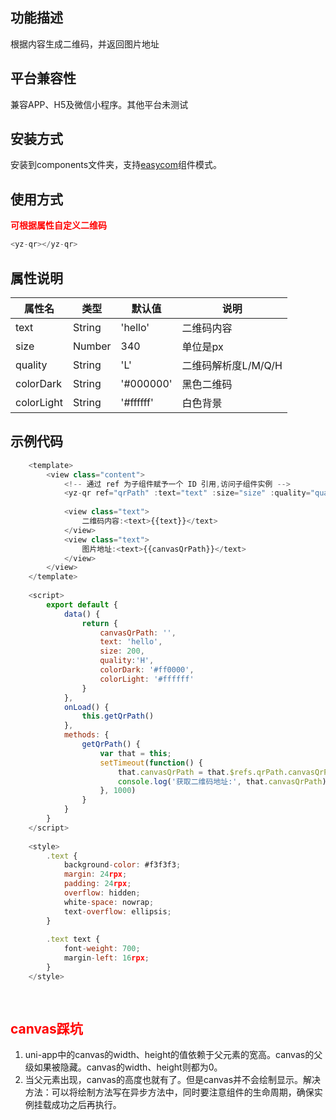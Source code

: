 ## 功能描述
根据内容生成二维码，并返回图片地址

## 平台兼容性
兼容APP、H5及微信小程序。其他平台未测试

## 安装方式
安装到components文件夹，支持[easycom](https://uniapp.dcloud.io/collocation/pages?id=easycom)组件模式。

## 使用方式
**<font color=#FF0000 >可根据属性自定义二维码</font>**
``` javascript
<yz-qr></yz-qr>
```

## 属性说明
|属性名		|类型	|默认值		|说明				|
|--			|--		|--			|--					|
|text		|String	|'hello'	|二维码内容			|
|size		|Number	|340		|单位是px			|
|quality	|String	|'L'		|二维码解析度L/M/Q/H	|
|colorDark	|String	|'#000000'	|黑色二维码			|
|colorLight	|String	|'#ffffff'	|白色背景			|

## 示例代码
``` javascript
	<template>
		<view class="content">
			<!-- 通过 ref 为子组件赋予一个 ID 引用,访问子组件实例 -->
			<yz-qr ref="qrPath" :text="text" :size="size" :quality="quality" :colorDark="colorDark" :colorLight="colorLight"></yz-qr>
	
			<view class="text">
				二维码内容:<text>{{text}}</text>
			</view>
			<view class="text">
				图片地址:<text>{{canvasQrPath}}</text>
			</view>
		</view>
	</template>
	
	<script>
		export default {
			data() {
				return {
					canvasQrPath: '',
					text: 'hello',
					size: 200,
					quality:'H',
					colorDark: '#ff0000',
					colorLight: '#ffffff'
				}
			},
			onLoad() {
				this.getQrPath()
			},
			methods: {
				getQrPath() {
					var that = this;
					setTimeout(function() {
						that.canvasQrPath = that.$refs.qrPath.canvasQrPath;
						console.log('获取二维码地址:', that.canvasQrPath)
					}, 1000)
				}
			}
		}
	</script>
	
	<style>
		.text {
			background-color: #f3f3f3;
			margin: 24rpx;
			padding: 24rpx;
			overflow: hidden;
			white-space: nowrap;
			text-overflow: ellipsis;
		}
	
		.text text {
			font-weight: 700;
			margin-left: 16rpx;
		}
	</style>
	
	
```
## <font color=#FF0000 >canvas踩坑</font>
1. uni-app中的canvas的width、height的值依赖于父元素的宽高。canvas的父级如果被隐藏。canvas的width、height则都为0。
2. 当父元素出现，canvas的高度也就有了。但是canvas并不会绘制显示。解决方法：可以将绘制方法写在异步方法中，同时要注意组件的生命周期，确保实例挂载成功之后再执行。